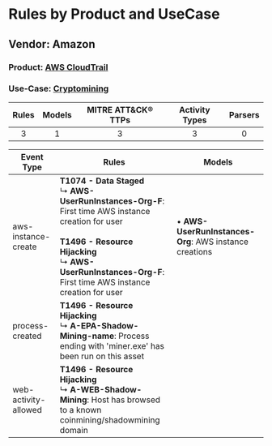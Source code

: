 Rules by Product and UseCase
============================
Vendor: Amazon
--------------
### Product: [AWS CloudTrail](../ds_amazon_aws_cloudtrail.md)
### Use-Case: [Cryptomining](../../../../UseCases/uc_cryptomining.md)

| Rules | Models | MITRE ATT&CK® TTPs | Activity Types | Parsers |
|:-----:|:------:|:------------------:|:--------------:|:-------:|
|   3   |   1    |         3          |       3        |    0    |

| Event Type    | Rules    | Models    |
| ---- | ---- | ---- |
| aws-instance-create  | <b>T1074 - Data Staged</b><br> ↳ <b>AWS-UserRunInstances-Org-F</b>: First time AWS instance creation for user<br><br><b>T1496 - Resource Hijacking</b><br> ↳ <b>AWS-UserRunInstances-Org-F</b>: First time AWS instance creation for user |  • <b>AWS-UserRunInstances-Org</b>: AWS instance creations |
| process-created      | <b>T1496 - Resource Hijacking</b><br> ↳ <b>A-EPA-Shadow-Mining-name</b>: Process ending with 'miner.exe' has been run on this asset    |    |
| web-activity-allowed | <b>T1496 - Resource Hijacking</b><br> ↳ <b>A-WEB-Shadow-Mining</b>: Host has browsed to a known coinmining/shadowmining domain    |    |
